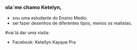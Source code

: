 ### ola´me chamo Ketelyn, 
- sou uma estudante do Ensino Medio.
- sei fazer desenhos de diferentes tipos, menos os realistas.

#vai lá dar uma visita:
- Facebook:   Ketellyn Kayque Pra 
